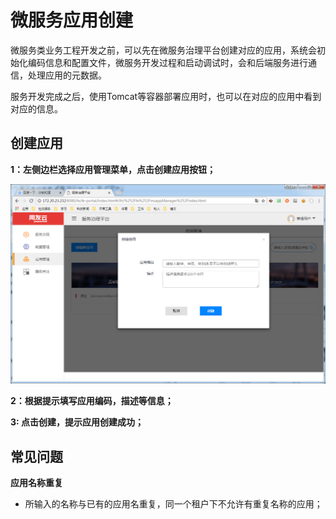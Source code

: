 # 微服务应用创建

微服务类业务工程开发之前，可以先在微服务治理平台创建对应的应用，系统会初始化编码信息和配置文件，微服务开发过程和启动调试时，会和后端服务进行通信，处理应用的元数据。

服务开发完成之后，使用Tomcat等容器部署应用时，也可以在对应的应用中看到对应的信息。

## 创建应用

**1：左侧边栏选择应用管理菜单，点击创建应用按钮；**

![](img/createapp.png)

**2：根据提示填写应用编码，描述等信息；**

**3: 点击创建，提示应用创建成功；**


## 常见问题

**应用名称重复**

- 所输入的名称与已有的应用名重复，同一个租户下不允许有重复名称的应用；
